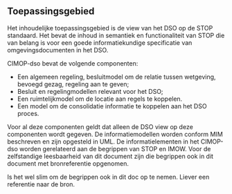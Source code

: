 Toepassingsgebied
-----------------

Het inhoudelijke toepassingsgebied is de view van het DSO op de STOP standaard. Het bevat de inhoud in semantiek en functionaliteit van STOP die van belang is voor een goede informatiekundige specificatie van omgevingsdocumenten in het DSO.

CIMOP-dso bevat de volgende componenten:
- Een algemeen regeling, besluitmodel om de relatie tussen wetgeving, bevoegd gezag, regeling aan te geven;
- Besluit en regelingmodellen relevant voor het DSO;
- Een ruimtelijkmodel om de locatie aan regels te koppelen.
- Een model om de consolidatie informatie te koppelen aan het DSO proces.

Voor al deze componenten geldt dat alleen de DSO view op deze componenten wordt gegeven.
De informatiemodellen worden conform MIM beschreven en zijn opgesteld in UML. De informatielementen in het CIMOP-dso worden gerelateerd aan de begrippen van STOP en IMOW. Voor de zelfstandige leesbaarheid van dit document zijn die begrippen ook in dit document met bronreferentie opgenomen.

<aside class="note">
Is het wel slim om de begrippen ook in dit doc op te nemen. Liever een referentie naar de bron.
</aside>